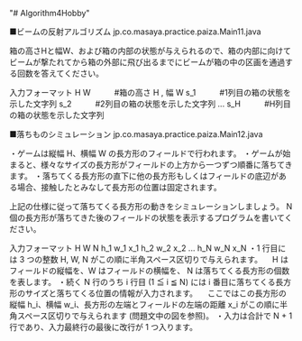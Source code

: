 "# Algorithm4Hobby" 

■ビームの反射アルゴリズム
jp.co.masaya.practice.paiza.Main11.java

箱の高さHと幅W、および箱の内部の状態が与えられるので、箱の内部に向けてビームが撃たれてから箱の外部に飛び出るまでにビームが箱の中の区画を通過する回数を答えてください。

入力フォーマット
H W　　　#箱の高さ H , 幅 W
s_1　　　#1列目の箱の状態を示した文字列
s_2　　　#2列目の箱の状態を示した文字列
...
s_H　　　#H列目の箱の状態を示した文字列

■落ちものシミュレーション
jp.co.masaya.practice.paiza.Main12.java

・ゲームは縦幅 H、横幅 W の長方形のフィールドで行われます。
・ゲームが始まると、様々なサイズの長方形がフィールドの上方から一つずつ順番に落ちてきます。
・落ちてくる長方形の直下に他の長方形もしくはフィールドの底辺がある場合、接触したとみなして長方形の位置は固定されます。

上記の仕様に従って落ちてくる長方形の動きをシミュレーションしましょう。
N 個の長方形が落ちてきた後のフィールドの状態を表示するプログラムを書いてください。

入力フォーマット
H W N
h_1 w_1 x_1
h_2 w_2 x_2
...
h_N w_N x_N
・1 行目には 3 つの整数 H, W, N がこの順に半角スペース区切りで与えられます。
　H はフィールドの縦幅を、W はフィールドの横幅を、 N は落ちてくる長方形の個数を表します。
・続く N 行のうち i 行目 (1 ≦ i ≦ N) には i 番目に落ちてくる長方形のサイズと落ちてくる位置の情報が入力されます。
　ここではこの長方形の縦幅 h_i、横幅 w_i、長方形の左端とフィールドの左端の距離 x_i がこの順に半角スペース区切りで与えられます (問題文中の図を参照)。
・入力は合計で N + 1 行であり、入力最終行の最後に改行が 1 つ入ります。
